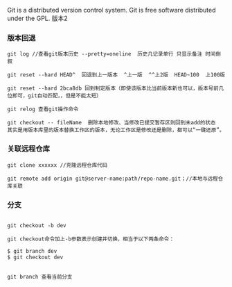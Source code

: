 Git is a distributed version control system.
Git is free software distributed under the GPL.
版本2

### 版本回退 
```
git log //查看git版本历史 --pretty=oneline  历史几记录单行 只显示备注 时间倒叙

git reset --hard HEAD^  回退到上一版本  ^上一版  ^^上2版  HEAD~100  上100版

git reset --hard 2bca8db 回到制定版本（即使该版本比当前版本新也可以，版本号前几位即可，git自动匹配，，但是不能太短）

git relog 查看git操作命令

git checkout -- fileName  删除本地修改、当修改已提交暂存区则回到未add的状态 
其实是用版本库里的版本替换工作区的版本，无论工作区是修改还是删除，都可以“一键还原”。

```

### 关联远程仓库

```
git clone xxxxxx //克隆远程仓库代码

git remote add origin git@server-name:path/repo-name.git；//本地与远程仓库关联

```

### 分支

```

git checkout -b dev

git checkout命令加上-b参数表示创建并切换，相当于以下两条命令：

$ git branch dev
$ git checkout dev


git branch 查看当前分支

```